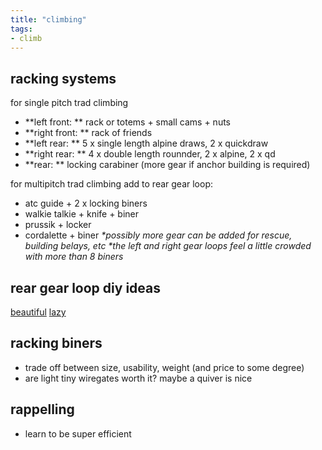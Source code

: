```yaml
---
title: "climbing"
tags:
- climb
---
```



## racking systems

for single pitch trad climbing
- **left front: ** rack or totems + small cams + nuts
- **right front: ** rack of friends
- **left rear: ** 5 x single length alpine draws, 2 x quickdraw
- **right rear: ** 4 x double length rounnder, 2 x alpine, 2 x qd
- **rear: ** locking carabiner (more gear if anchor building is required)

for multipitch trad climbing add to rear gear loop: 
- atc guide + 2 x locking biners
- walkie talkie + knife + biner
- prussik + locker
- cordalette + biner
_*possibly more gear can be added for rescue, building belays, etc_
_*the left and right gear loops feel a little crowded with more than 8 biners_

rear gear loop diy ideas
------------------------
[beautiful](https://www.mountainproject.com/forum/topic/121493813/how-to-diy-gear-loops-on-a-harness#ForumMessage-121509913)
[lazy](https://www.mountainproject.com/forum/topic/121493813/how-to-diy-gear-loops-on-a-harness#ForumMessage-121512909)

racking biners
--------------
- trade off between size, usability, weight (and price to some degree)
- are light tiny wiregates worth it? maybe a quiver is nice

rappelling
----------
- learn to be super efficient